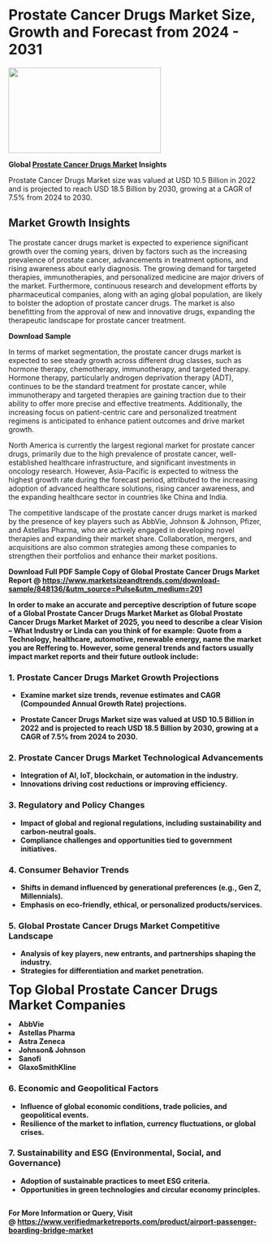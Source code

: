 <H1>Prostate Cancer Drugs Market Size, Growth and Forecast from 2024 - 2031</H1><img class="aligncenter size-medium wp-image-584254" src="https://thirdeyenews.in/wp-content/uploads/2024/09/Global-Market-Research-300x168.jpeg" alt="" width="300" height="168" /><p><strong>Global&nbsp;<a href="https://www.marketsizeandtrends.com/download-sample/848136/&amp;utm_source=Pulse&amp;utm_medium=201">Prostate Cancer Drugs Market</a> Insights</strong></p><p>Prostate Cancer Drugs Market size was valued at USD 10.5 Billion in 2022 and is projected to reach USD 18.5 Billion by 2030, growing at a CAGR of 7.5% from 2024 to 2030.</p><p><h2>Market Growth Insights</h2> <p>The prostate cancer drugs market is expected to experience significant growth over the coming years, driven by factors such as the increasing prevalence of prostate cancer, advancements in treatment options, and rising awareness about early diagnosis. The growing demand for targeted therapies, immunotherapies, and personalized medicine are major drivers of the market. Furthermore, continuous research and development efforts by pharmaceutical companies, along with an aging global population, are likely to bolster the adoption of prostate cancer drugs. The market is also benefitting from the approval of new and innovative drugs, expanding the therapeutic landscape for prostate cancer treatment.</p> <p><strong>Download Sample</strong></p> <p>In terms of market segmentation, the prostate cancer drugs market is expected to see steady growth across different drug classes, such as hormone therapy, chemotherapy, immunotherapy, and targeted therapy. Hormone therapy, particularly androgen deprivation therapy (ADT), continues to be the standard treatment for prostate cancer, while immunotherapy and targeted therapies are gaining traction due to their ability to offer more precise and effective treatments. Additionally, the increasing focus on patient-centric care and personalized treatment regimens is anticipated to enhance patient outcomes and drive market growth.</p> <p>North America is currently the largest regional market for prostate cancer drugs, primarily due to the high prevalence of prostate cancer, well-established healthcare infrastructure, and significant investments in oncology research. However, Asia-Pacific is expected to witness the highest growth rate during the forecast period, attributed to the increasing adoption of advanced healthcare solutions, rising cancer awareness, and the expanding healthcare sector in countries like China and India.</p> <p>The competitive landscape of the prostate cancer drugs market is marked by the presence of key players such as AbbVie, Johnson & Johnson, Pfizer, and Astellas Pharma, who are actively engaged in developing novel therapies and expanding their market share. Collaboration, mergers, and acquisitions are also common strategies among these companies to strengthen their portfolios and enhance their market positions.</p> <p><strong></p><p><span class=""><strong>Download Full PDF Sample Copy of Global Prostate Cancer Drugs Market Report</strong> @ <a href="https://www.marketsizeandtrends.com/download-sample/848136/&amp;utm_source=Pulse&amp;utm_medium=201" target="_blank">https://www.marketsizeandtrends.com/download-sample/848136/&amp;utm_source=Pulse&amp;utm_medium=201</a></span></p><p>In order to make an accurate and perceptive description of future scope of a Global&nbsp;Prostate Cancer Drugs Market Market as Global&nbsp;Prostate Cancer Drugs Market Market of 2025, you need to describe a clear Vision &ndash; What Industry or Linda can you think of for example: Quote from a Technology, healthcare, automotive, renewable energy, name the market you are Reffering to. However, some general trends and factors usually impact market reports and their future outlook include:</p><h3>1.&nbsp;<strong>Prostate Cancer Drugs Market Growth Projections</strong></h3><ul><li>Examine market size trends, revenue estimates and CAGR (Compounded Annual Growth Rate) projections.</li><li><p>Prostate Cancer Drugs Market size was valued at USD 10.5 Billion in 2022 and is projected to reach USD 18.5 Billion by 2030, growing at a CAGR of 7.5% from 2024 to 2030.</p></li></ul><h3>2.&nbsp;<strong>Prostate Cancer Drugs Market Technological Advancements</strong></h3><ul><li>Integration of AI, IoT, blockchain, or automation in the industry.</li><li>Innovations driving cost reductions or improving efficiency.</li></ul><h3>3.&nbsp;<strong>Regulatory and Policy Changes</strong></h3><ul><li>Impact of global and regional regulations, including sustainability and carbon-neutral goals.</li><li>Compliance challenges and opportunities tied to government initiatives.</li></ul><h3>4.&nbsp;<strong>Consumer Behavior Trends</strong></h3><ul><li>Shifts in demand influenced by generational preferences (e.g., Gen Z, Millennials).</li><li>Emphasis on eco-friendly, ethical, or personalized products/services.</li></ul><h3>5.&nbsp;<strong>Global Prostate Cancer Drugs Market Competitive Landscape</strong></h3><ul><li>Analysis of key players, new entrants, and partnerships shaping the industry.</li><li>Strategies for differentiation and market penetration.</li></ul><p data-pm-slice="1 1 []"><span style="color: inherit; font-family: inherit; font-size: 25px;">Top Global Prostate Cancer Drugs Market Companies</span></p><div class="" data-test-id=""><p><li>AbbVie</li><li> Astellas Pharma</li><li> Astra Zeneca</li><li> Johnson& Johnson</li><li> Sanofi</li><li> GlaxoSmithKline</li></p></div><h3>6.&nbsp;<strong>Economic and Geopolitical Factors</strong></h3><ul><li>Influence of global economic conditions, trade policies, and geopolitical events.</li><li>Resilience of the market to inflation, currency fluctuations, or global crises.</li></ul><h3>7.&nbsp;<strong>Sustainability and ESG (Environmental, Social, and Governance)</strong></h3><ul><li>Adoption of sustainable practices to meet ESG criteria.</li><li>Opportunities in green technologies and circular economy principles.</li></ul><h2><strong style="font-size: 14px;">For More Information or Query, Visit @&nbsp;</strong><a style="background-color: #ffffff; font-size: 14px;" href="https://www.marketsizeandtrends.com/report/prostate-cancer-drugs-market/" target="_blank">https://www.verifiedmarketreports.com/product/airport-passenger-boarding-bridge-market</a></h2>
